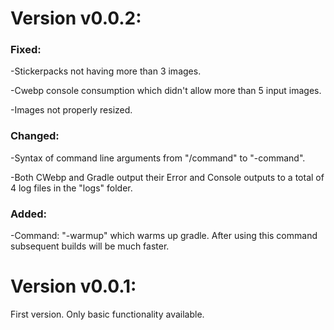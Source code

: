 # Version v0.0.2:

### Fixed:
 -Stickerpacks not having more than 3 images.

 -Cwebp console consumption which didn't allow more than 5 input images.
 
 -Images not properly resized.

### Changed:
 -Syntax of command line arguments from "/command" to "-command".
 
 -Both CWebp and Gradle output their Error and Console outputs to a total of 4 log files in the "logs" folder.

### Added:
 -Command: "-warmup" which warms up gradle. After using this command subsequent builds will be much faster.

# Version v0.0.1:

First version. Only basic functionality available.
